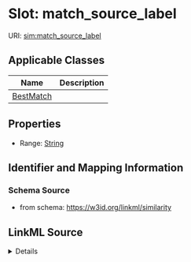 # Slot: match_source_label

URI: [sim:match_source_label](https://w3id.org/linkml/similarity/match_source_label)



<!-- no inheritance hierarchy -->




## Applicable Classes

| Name | Description |
| --- | --- |
[BestMatch](BestMatch.md) | 






## Properties

* Range: [String](String.md)







## Identifier and Mapping Information







### Schema Source


* from schema: https://w3id.org/linkml/similarity




## LinkML Source

<details>
```yaml
name: match_source_label
from_schema: https://w3id.org/linkml/similarity
rank: 1000
alias: match_source_label
owner: BestMatch
domain_of:
- BestMatch
range: string

```
</details>